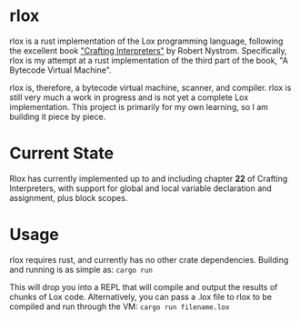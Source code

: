 # rlox 

rlox is a rust implementation of the Lox programming language, following the excellent book ["Crafting Interpreters"](https://craftinginterpreters.com/) by Robert Nystrom. 
Specifically, rlox is my attempt at a rust implementation of the third part of the book, "A Bytecode Virtual Machine". 

rlox is, therefore, a bytecode virtual machine, scanner, and compiler. rlox is still very much a work in progress and is not yet a complete Lox implementation. 
This project is primarily for my own learning, so I am building it piece by piece. 

# Current State
Rlox has currently implemented up to and including chapter **22** of Crafting Interpreters, with support for global and local variable declaration and assignment, plus block scopes. 

# Usage
rlox requires rust, and currently has no other crate dependencies. Building and running is as simple as:
`cargo run`

This will drop you into a REPL that will compile and output the results of chunks of Lox code. 
Alternatively, you can pass a .lox file to rlox to be compiled and run through the VM:
`cargo run filename.lox`
